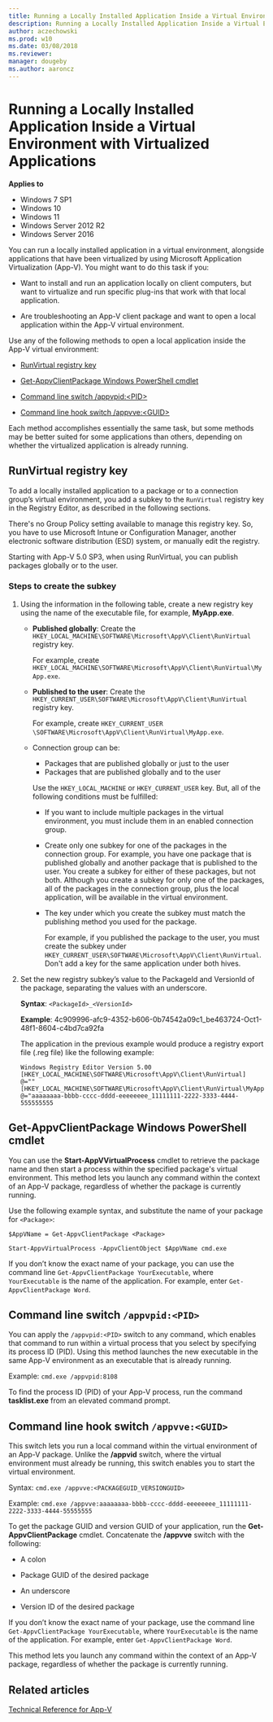 ```yaml
---
title: Running a Locally Installed Application Inside a Virtual Environment with Virtualized Applications (Windows 10/11)
description: Running a Locally Installed Application Inside a Virtual Environment with Virtualized Applications
author: aczechowski
ms.prod: w10
ms.date: 03/08/2018
ms.reviewer: 
manager: dougeby
ms.author: aaroncz
---
```


# Running a Locally Installed Application Inside a Virtual Environment with Virtualized Applications

**Applies to**
-   Windows 7 SP1
-   Windows 10
- Windows 11
-   Windows Server 2012 R2
-   Windows Server 2016

You can run a locally installed application in a virtual environment, alongside applications that have been virtualized by using Microsoft Application Virtualization (App-V). You might want to do this task if you:

-   Want to install and run an application locally on client computers, but want to virtualize and run specific plug-ins that work with that local application.

-   Are troubleshooting an App-V client package and want to open a local application within the App-V virtual environment.

Use any of the following methods to open a local application inside the App-V virtual environment:

-   [RunVirtual registry key](#bkmk-runvirtual-regkey)

-   [Get-AppvClientPackage Windows PowerShell cmdlet](#bkmk-get-appvclientpackage-posh)

-   [Command line switch /appvpid:&lt;PID&gt;](#bkmk-cl-switch-appvpid)

-   [Command line hook switch /appvve:&lt;GUID&gt;](#bkmk-cl-hook-switch-appvve)

Each method accomplishes essentially the same task, but some methods may be better suited for some applications than others, depending on whether the virtualized application is already running.

## <a href="" id="bkmk-runvirtual-regkey"></a>RunVirtual registry key


To add a locally installed application to a package or to a connection group’s virtual environment, you add a subkey to the `RunVirtual` registry key in the Registry Editor, as described in the following sections.

There's no Group Policy setting available to manage this registry key. So, you have to use Microsoft Intune or Configuration Manager, another electronic software distribution (ESD) system, or manually edit the registry.

Starting with App-V 5.0 SP3, when using RunVirtual, you can publish packages globally or to the user.


### Steps to create the subkey

1.  Using the information in the following table, create a new registry key using the name of the executable file, for example, **MyApp.exe**.

    - **Published globally**: Create the `HKEY_LOCAL_MACHINE\SOFTWARE\Microsoft\AppV\Client\RunVirtual` registry key.

      For example, create `HKEY_LOCAL_MACHINE\SOFTWARE\Microsoft\AppV\Client\RunVirtual\MyApp.exe`.

    - **Published to the user**: Create the `HKEY_CURRENT_USER\SOFTWARE\Microsoft\AppV\Client\RunVirtual` registry key.

       For example, create `HKEY_CURRENT_USER \SOFTWARE\Microsoft\AppV\Client\RunVirtual\MyApp.exe`.

    - Connection group can be:
      - Packages that are published globally or just to the user
      - Packages that are published globally and to the user

      Use the `HKEY_LOCAL_MACHINE` or `HKEY_CURRENT_USER` key. But, all of the following conditions must be fulfilled:

      - If you want to include multiple packages in the virtual environment, you must include them in an enabled connection group.
      - Create only one subkey for one of the packages in the connection group. For example, you have one package that is published globally and another package that is published to the user. You create a subkey for either of these packages, but not both. Although you create a subkey for only one of the packages, all of the packages in the connection group, plus the local application, will be available in the virtual environment.
      - The key under which you create the subkey must match the publishing method you used for the package.

        For example, if you published the package to the user, you must create the subkey under `HKEY_CURRENT_USER\SOFTWARE\Microsoft\AppV\Client\RunVirtual`. Don't add a key for the same application under both hives.

2.  Set the new registry subkey’s value to the PackageId and VersionId of the package, separating the values with an underscore.

    **Syntax**: `<PackageId>_<VersionId>`

    **Example**: 4c909996-afc9-4352-b606-0b74542a09c1\_be463724-Oct1-48f1-8604-c4bd7ca92fa

    The application in the previous example would produce a registry export file (.reg file) like the following example:

    ```registry
    Windows Registry Editor Version 5.00 
    [HKEY_LOCAL_MACHINE\SOFTWARE\Microsoft\AppV\Client\RunVirtual] 
    @="" 
    [HKEY_LOCAL_MACHINE\SOFTWARE\Microsoft\AppV\Client\RunVirtual\MyApp.exe] 
    @="aaaaaaaa-bbbb-cccc-dddd-eeeeeeee_11111111-2222-3333-4444-555555555
    ```

## <a href="" id="bkmk-get-appvclientpackage-posh"></a>Get-AppvClientPackage Windows PowerShell cmdlet


You can use the **Start-AppVVirtualProcess** cmdlet to retrieve the package name and then start a process within the specified package's virtual environment. This method lets you launch any command within the context of an App-V package, regardless of whether the package is currently running.

Use the following example syntax, and substitute the name of your package for `<Package>`:

`$AppVName = Get-AppvClientPackage <Package>`

`Start-AppvVirtualProcess -AppvClientObject $AppVName cmd.exe`

If you don’t know the exact name of your package, you can use the command line `Get-AppvClientPackage YourExecutable`, where `YourExecutable` is the name of the application. For example, enter `Get-AppvClientPackage Word`.

## <a href="" id="bkmk-cl-switch-appvpid"></a>Command line switch `/appvpid:<PID>`


You can apply the `/appvpid:<PID>` switch to any command, which enables that command to run within a virtual process that you select by specifying its process ID (PID). Using this method launches the new executable in the same App-V environment as an executable that is already running.

Example: `cmd.exe /appvpid:8108`

To find the process ID (PID) of your App-V process, run the command **tasklist.exe** from an elevated command prompt.

## <a href="" id="bkmk-cl-hook-switch-appvve"></a>Command line hook switch `/appvve:<GUID>`


This switch lets you run a local command within the virtual environment of an App-V package. Unlike the **/appvid** switch, where the virtual environment must already be running, this switch enables you to start the virtual environment.

Syntax: `cmd.exe /appvve:<PACKAGEGUID_VERSIONGUID>`

Example: `cmd.exe /appvve:aaaaaaaa-bbbb-cccc-dddd-eeeeeeee_11111111-2222-3333-4444-55555555`

To get the package GUID and version GUID of your application, run the **Get-AppvClientPackage** cmdlet. Concatenate the **/appvve** switch with the following:

-   A colon

-   Package GUID of the desired package

-   An underscore

-   Version ID of the desired package

If you don’t know the exact name of your package, use the command line `Get-AppvClientPackage YourExecutable`, where `YourExecutable` is the name of the application. For example, enter `Get-AppvClientPackage Word`.

This method lets you launch any command within the context of an App-V package, regardless of whether the package is currently running.

## Related articles


[Technical Reference for App-V](appv-technical-reference.md)
